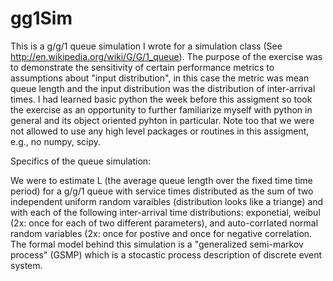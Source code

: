 # gg1Sim

This is a g/g/1 queue simulation I wrote for a simulation class (See http://en.wikipedia.org/wiki/G/G/1_queue). The purpose of the exercise was to demonstrate the sensitivity of certain performance metrics to assumptions about "input distribution", in this case the metric was mean queue length and the input distribution was the distribution of inter-arrival times. I had learned basic python the week before this assigment so took the exercise as an opportunity to further familiarize myself with python in general and its object oriented pyhton in particular. Note too that we were not allowed to use any high level packages or routines in this assigment, e.g., no numpy, scipy.

Specifics of the queue simulation:

We were to estimate L (the average queue length over the fixed time time period) for a g/g/1 queue with service times distributed as the sum of two independent uniform random varaibles (distribution looks like a triange) and with each of the following inter-arrival time distributions: exponetial, weibul (2x: once for each of two different parameters), and auto-corrlated normal random variables (2x: once for postive and once for negative correlation. The formal model behind this simulation is a "generalized semi-markov process" (GSMP) which is a stocastic process description of discrete event system. 




